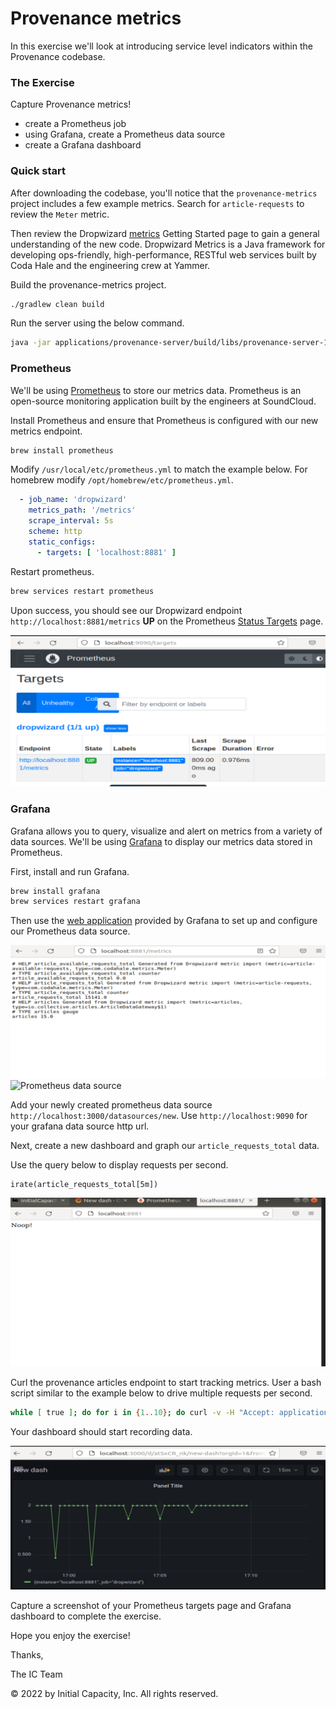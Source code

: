 # Provenance metrics

In this exercise we'll look at introducing service level indicators within the Provenance codebase.

### The Exercise

Capture Provenance metrics!

- create a Prometheus job
- using Grafana, create a Prometheus data source
- create a Grafana dashboard

### Quick start

After downloading the codebase, you'll notice that the `provenance-metrics` project includes a few example metrics.
Search for `article-requests` to review the `Meter` metric.

Then review the Dropwizard [metrics](https://metrics.dropwizard.io/) Getting Started page to gain a general understanding of
the new code. Dropwizard Metrics is a Java framework for developing ops-friendly, high-performance, RESTful web
services built by Coda Hale and the engineering crew at Yammer.

Build the provenance-metrics project.

 ```bash
./gradlew clean build
 ```

Run the server using the below command.

```bash
java -jar applications/provenance-server/build/libs/provenance-server-1.0-SNAPSHOT.jar
```

### Prometheus

We'll be using [Prometheus](https://prometheus.io/) to store our metrics data. Prometheus is an open-source monitoring
application built by the engineers at SoundCloud.

Install Prometheus and ensure that Prometheus is configured with our new metrics endpoint.

```bash
brew install prometheus
```

Modify `/usr/local/etc/prometheus.yml` to match the example below. For homebrew modify `/opt/homebrew/etc/prometheus.yml`.

```yaml
  - job_name: 'dropwizard'
    metrics_path: '/metrics'
    scrape_interval: 5s
    scheme: http
    static_configs:
      - targets: [ 'localhost:8881' ]
```

Restart prometheus.

```bash
brew services restart prometheus
```

Upon success, you should see our Dropwizard endpoint `http://localhost:8881/metrics` **UP** on the
Prometheus [Status Targets](http://localhost:9090/targets) page.

![Prometheus target](docs/images/part3.png)

### Grafana

Grafana allows you to query, visualize and alert on metrics from a variety of data sources. We'll be
using [Grafana](https://grafana.com/) to display our metrics data stored in Prometheus.

First, install and run Grafana.

```bash
brew install grafana
brew services restart grafana
```

Then use the [web application](http://localhost:3000) provided by Grafana to set up and
configure our Prometheus data source.

![Prometheus data source](docs/images/part2.png)
![Prometheus data source](docs/images/part4.png)

Add your newly created prometheus data source `http://localhost:3000/datasources/new`. Use `http://localhost:9090` for your grafana data source http url.

Next, create a new dashboard and graph our `article_requests_total` data.

Use the query below to display requests per second.

```
irate(article_requests_total[5m])
```

![Grafana query](docs/images/part11.png)

Curl the provenance articles endpoint to start tracking metrics. User a bash script similar to the example below to drive
multiple requests per second.

```bash
while [ true ]; do for i in {1..10}; do curl -v -H "Accept: application/json" http://localhost:8881/articles; done; sleep 5; done
``` 

Your dashboard should start recording data.

![Grafana dashboard](docs/images/part5.png)

Capture a screenshot of your Prometheus targets page and Grafana dashboard to complete the exercise. 

Hope you enjoy the exercise!

Thanks,

The IC Team

© 2022 by Initial Capacity, Inc. All rights reserved.
